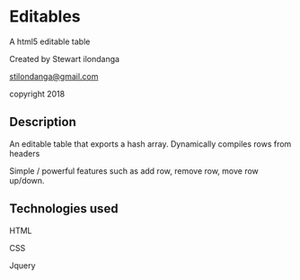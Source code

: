 # Editables

A html5 editable table

Created by Stewart ilondanga

stilondanga@gmail.com

copyright 2018

## Description

An editable table that exports a hash array. Dynamically compiles rows from headers

Simple / powerful features such as add row, remove row, move row up/down.

## Technologies used

HTML

CSS

Jquery
